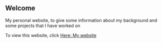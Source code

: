 ## Welcome
My personal website, to give some information about my background 
and some projects that I have worked on

To view this website, click [Here: My website](https://cnguyenm.github.io/)

